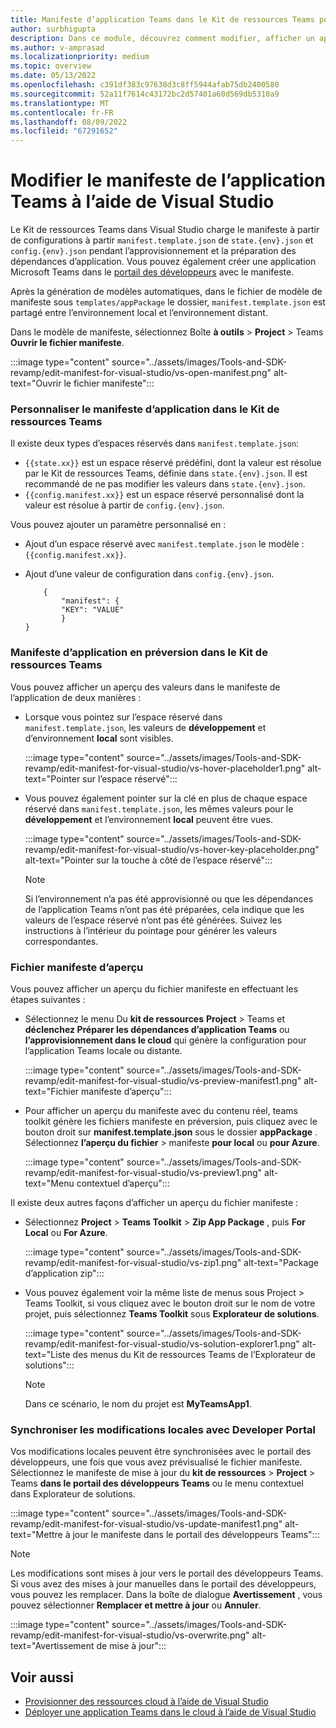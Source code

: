 ```yaml
---
title: Manifeste d’application Teams dans le Kit de ressources Teams pour Visual Studio
author: surbhigupta
description: Dans ce module, découvrez comment modifier, afficher un aperçu et personnaliser le manifeste d’application Teams dans l’environnement différent pour Visual Studio.
ms.author: v-amprasad
ms.localizationpriority: medium
ms.topic: overview
ms.date: 05/13/2022
ms.openlocfilehash: c391df383c97638d3c8ff5944afab75db2400580
ms.sourcegitcommit: 52a11f7614c43172bc2d57401a60d569db5310a9
ms.translationtype: MT
ms.contentlocale: fr-FR
ms.lasthandoff: 08/09/2022
ms.locfileid: "67291652"
---
```

# <a name="edit-teams-app-manifest-using-visual-studio"></a>Modifier le manifeste de l’application Teams à l’aide de Visual Studio

Le Kit de ressources Teams dans Visual Studio charge le manifeste à partir de configurations à partir `manifest.template.json` de `state.{env}.json` et `config.{env}.json` pendant l’approvisionnement et la préparation des dépendances d’application. Vous pouvez également créer une application Microsoft Teams dans le [portail des développeurs](https://dev.teams.microsoft.com/apps) avec le manifeste.

Après la génération de modèles automatiques, dans le fichier de modèle de manifeste sous `templates/appPackage` le dossier, `manifest.template.json` est partagé entre l’environnement local et l’environnement distant.

Dans le modèle de manifeste, sélectionnez Boîte **à outils** >  **Project** >  Teams **Ouvrir le fichier manifeste**.

:::image type="content" source="../assets/images/Tools-and-SDK-revamp/edit-manifest-for-visual-studio/vs-open-manifest.png" alt-text="Ouvrir le fichier manifeste":::

### <a name="customize-app-manifest-in-teams-toolkit"></a>Personnaliser le manifeste d’application dans le Kit de ressources Teams

Il existe deux types d’espaces réservés dans `manifest.template.json`:

- `{{state.xx}}` est un espace réservé prédéfini, dont la valeur est résolue par le Kit de ressources Teams, définie dans `state.{env}.json`. Il est recommandé de ne pas modifier les valeurs dans `state.{env}.json`.
- `{{config.manifest.xx}}` est un espace réservé personnalisé dont la valeur est résolue à partir de `config.{env}.json`.

Vous pouvez ajouter un paramètre personnalisé en :

- Ajout d’un espace réservé avec `manifest.template.json` le modèle : `{{config.manifest.xx}}`.
- Ajout d’une valeur de configuration dans `config.{env}.json`.

    ```
        {
            "manifest": {
            "KEY": "VALUE"
            }
    }
    ```

### <a name="preview-app-manifest-in-teams-toolkit"></a>Manifeste d’application en préversion dans le Kit de ressources Teams

Vous pouvez afficher un aperçu des valeurs dans le manifeste de l’application de deux manières :

- Lorsque vous pointez sur l’espace réservé dans `manifest.template.json`, les valeurs de **développement** et d’environnement **local** sont visibles.

   :::image type="content" source="../assets/images/Tools-and-SDK-revamp/edit-manifest-for-visual-studio/vs-hover-placeholder1.png" alt-text="Pointer sur l’espace réservé":::

- Vous pouvez également pointer sur la clé en plus de chaque espace réservé dans `manifest.template.json`, les mêmes valeurs pour le **développement** et l’environnement **local** peuvent être vues.

   :::image type="content" source="../assets/images/Tools-and-SDK-revamp/edit-manifest-for-visual-studio/vs-hover-key-placeholder.png" alt-text="Pointer sur la touche à côté de l’espace réservé":::

   > [!NOTE]
   > Si l’environnement n’a pas été approvisionné ou que les dépendances de l’application Teams n’ont pas été préparées, cela indique que les valeurs de l’espace réservé n’ont pas été générées. Suivez les instructions à l’intérieur du pointage pour générer les valeurs correspondantes.

### <a name="preview-manifest-file"></a>Fichier manifeste d’aperçu

Vous pouvez afficher un aperçu du fichier manifeste en effectuant les étapes suivantes :

- Sélectionnez le menu Du **kit de ressources** **Project** >  Teams et **déclenchez Préparer les dépendances d’application Teams** ou **l’approvisionnement dans le cloud** qui génère la configuration pour l’application Teams locale ou distante.

   :::image type="content" source="../assets/images/Tools-and-SDK-revamp/edit-manifest-for-visual-studio/vs-preview-manifest1.png" alt-text="Fichier manifeste d’aperçu":::

- Pour afficher un aperçu du manifeste avec du contenu réel, teams toolkit génère les fichiers manifeste en préversion, puis cliquez avec le bouton droit sur **manifest.template.json** sous le dossier **appPackage** . Sélectionnez **l’aperçu du fichier** >  manifeste **pour local** ou **pour Azure**.

   :::image type="content" source="../assets/images/Tools-and-SDK-revamp/edit-manifest-for-visual-studio/vs-preview1.png" alt-text="Menu contextuel d’aperçu":::

Il existe deux autres façons d’afficher un aperçu du fichier manifeste :

- Sélectionnez **Project** > **Teams Toolkit** > **Zip App Package** , puis **For Local** ou **For Azure**.

    :::image type="content" source="../assets/images/Tools-and-SDK-revamp/edit-manifest-for-visual-studio/vs-zip1.png" alt-text="Package d’application zip":::

- Vous pouvez également voir la même liste de menus sous Project > Teams Toolkit, si vous cliquez avec le bouton droit sur le nom de votre projet, puis sélectionnez **Teams Toolkit** sous **Explorateur de solutions**.

    :::image type="content" source="../assets/images/Tools-and-SDK-revamp/edit-manifest-for-visual-studio/vs-solution-explorer1.png" alt-text="Liste des menus du Kit de ressources Teams de l’Explorateur de solutions":::

    > [!NOTE]
    >Dans ce scénario, le nom du projet est **MyTeamsApp1**.

### <a name="sync-local-changes-to-developer-portal"></a>Synchroniser les modifications locales avec Developer Portal

Vos modifications locales peuvent être synchronisées avec le portail des développeurs, une fois que vous avez prévisualisé le fichier manifeste. Sélectionnez le manifeste de mise à jour du **kit de ressources** >  **Project** >  Teams **dans le portail des développeurs Teams** ou le menu contextuel dans Explorateur de solutions.

:::image type="content" source="../assets/images/Tools-and-SDK-revamp/edit-manifest-for-visual-studio/vs-update-manifest1.png" alt-text="Mettre à jour le manifeste dans le portail des développeurs Teams":::

> [!NOTE]
> Les modifications sont mises à jour vers le portail des développeurs Teams. Si vous avez des mises à jour manuelles dans le portail des développeurs, vous pouvez les remplacer. Dans la boîte de dialogue **Avertissement** , vous pouvez sélectionner **Remplacer et mettre à jour** ou **Annuler**.

:::image type="content" source="../assets/images/Tools-and-SDK-revamp/edit-manifest-for-visual-studio/vs-overwrite.png" alt-text="Avertissement de mise à jour":::

## <a name="see-also"></a>Voir aussi

- [Provisionner des ressources cloud à l’aide de Visual Studio](provision-cloud-resources.md)
- [Déployer une application Teams dans le cloud à l’aide de Visual Studio](deploy-teams-app.md)
